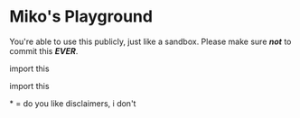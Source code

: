 # Miko's Playground
You're able to use this publicly, just like a sandbox. Please make sure ***not*** to commit this ***EVER***.

<!-- tabs:start -->

<!-- tab:Java* -->

import this

<!-- tab:Poithon -->

import this

<!-- tabs:end -->
\* = do you like disclaimers, i don't